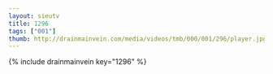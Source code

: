 ```yaml
--- 
layout: sieutv
title: 1296
tags: ["001"]
thumb: http://drainmainvein.com/media/videos/tmb/000/001/296/player.jpg
---
```

{% include drainmainvein key="1296" %} 
